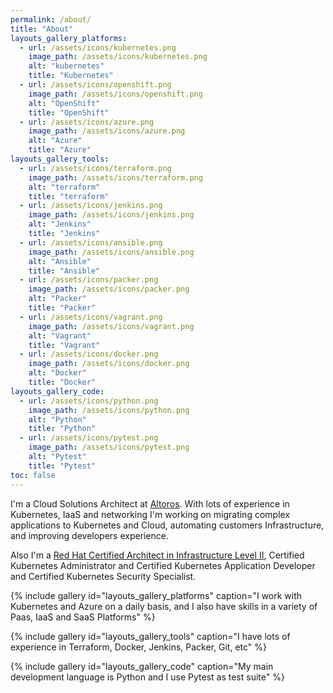 ```yaml
---
permalink: /about/
title: "About"
layouts_gallery_platforms:
  - url: /assets/icons/kubernetes.png
    image_path: /assets/icons/kubernetes.png
    alt: "kubernetes"
    title: "Kubernetes"
  - url: /assets/icons/openshift.png
    image_path: /assets/icons/openshift.png
    alt: "OpenShift"
    title: "OpenShift"
  - url: /assets/icons/azure.png
    image_path: /assets/icons/azure.png
    alt: "Azure"
    title: "Azure"
layouts_gallery_tools:
  - url: /assets/icons/terraform.png
    image_path: /assets/icons/terraform.png
    alt: "terraform"
    title: "terraform"
  - url: /assets/icons/jenkins.png
    image_path: /assets/icons/jenkins.png
    alt: "Jenkins"
    title: "Jenkins"
  - url: /assets/icons/ansible.png
    image_path: /assets/icons/ansible.png
    alt: "Ansible"
    title: "Ansible"
  - url: /assets/icons/packer.png
    image_path: /assets/icons/packer.png
    alt: "Packer"
    title: "Packer"
  - url: /assets/icons/vagrant.png
    image_path: /assets/icons/vagrant.png
    alt: "Vagrant"
    title: "Vagrant"
  - url: /assets/icons/docker.png
    image_path: /assets/icons/docker.png
    alt: "Docker"
    title: "Docker"
layouts_gallery_code:
  - url: /assets/icons/python.png
    image_path: /assets/icons/python.png
    alt: "Python"
    title: "Python"
  - url: /assets/icons/pytest.png
    image_path: /assets/icons/pytest.png
    alt: "Pytest"
    title: "Pytest"
toc: false
---
```


 I'm a Cloud Solutions Architect at [Altoros](https://www.altoros.com/).
 With lots of experience in Kubernetes, IaaS and networking I'm working on
 migrating complex applications to Kubernetes and Cloud, automating customers
 Infrastructure, and improving developers experience.

 Also I'm a [Red Hat Certified Architect in Infrastructure Level II](https://www.redhat.com/rhtapps/services/verify?certId=160-186-458),
 Certified Kubernetes Administrator and Certified Kubernetes Application Developer and
 Certified Kubernetes Security Specialist.

{% include gallery id="layouts_gallery_platforms" caption="I work with Kubernetes and Azure on a daily basis, and I also have skills in a variety of Paas, IaaS and SaaS Platforms" %}

{% include gallery id="layouts_gallery_tools" caption="I have lots of experience in Terraform, Docker, Jenkins, Packer, Git, etc" %}

{% include gallery id="layouts_gallery_code" caption="My main development language is Python and I use Pytest as test suite" %}
